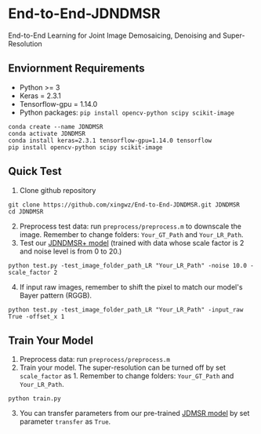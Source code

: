 # End-to-End-JDNDMSR
End-to-End Learning for Joint Image Demosaicing, Denoising and Super-Resolution

## Enviornment Requirements
* Python >= 3
* Keras = 2.3.1
* Tensorflow-gpu = 1.14.0
* Python packages: `pip install opencv-python scipy scikit-image`
```
conda create --name JDNDMSR
conda activate JDNDMSR
conda install keras=2.3.1 tensorflow-gpu=1.14.0 tensorflow   
pip install opencv-python scipy scikit-image
```
## Quick Test
1. Clone github repository
```
git clone https://github.com/xingwz/End-to-End-JDNDMSR.git JDNDMSR
cd JDNDMSR
```
2. Preprocess test data: run `preprocess/preprocess.m` to downscale the image.
Remember to change folders: `Your_GT_Path` and `Your_LR_Path`.
3. Test our [JDNDMSR+ model](https://github.com/xingwz/End-to-End-JDNDMSR/blob/main/models/jdndmsr%2B_model.h5) (trained with data whose scale factor is 2 and noise level is from 0 to 20.)
```
python test.py -test_image_folder_path_LR "Your_LR_Path" -noise 10.0 -scale_factor 2
```
4. If input raw images, remember to shift the pixel to match our model's Bayer pattern (RGGB).
```
python test.py -test_image_folder_path_LR "Your_LR_Path" -input_raw True -offset_x 1
```
## Train Your Model
1. Preprocess data: run `preprocess/preprocess.m`
2. Train your model. The super-resolution can be turned off by set `scale_factor` as 1.
Remember to change folders: `Your_GT_Path` and `Your_LR_Path`.
```
python train.py
```
3. You can transfer parameters from our pre-trained [JDMSR model](https://github.com/xingwz/End-to-End-JDNDMSR/blob/main/models/jdmsr_model.h5) by set parameter `transfer` as `True`.
